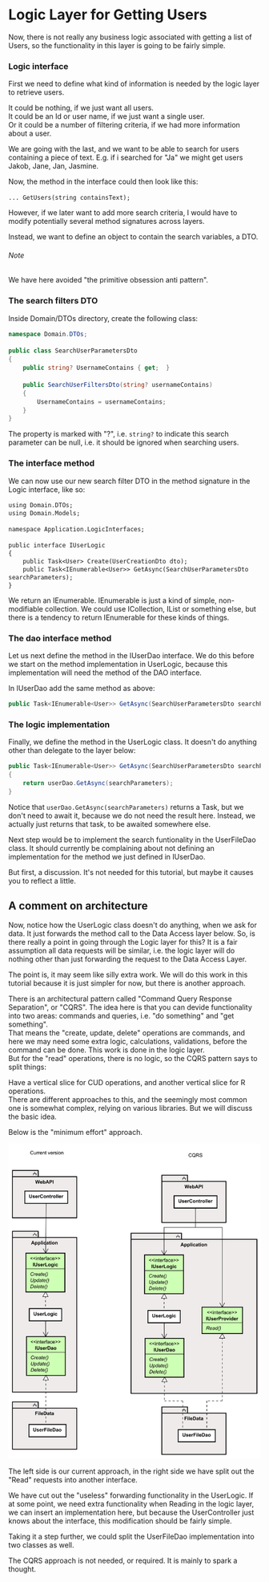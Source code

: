 # Logic Layer for Getting Users

Now, there is not really any business logic associated with getting a list of Users, so the functionality in this layer is going to be fairly simple.

### Logic interface
First we need to define what kind of information is needed by the logic layer to retrieve users.

It could be nothing, if we just want all users.\
It could be an Id or user name, if we just want a single user.\
Or it could be a number of filtering criteria, if we had more information about a user.

We are going with the last, and we want to be able to search for users containing a piece of text. E.g. if i searched for "Ja" we might get users Jakob, Jane, Jan, Jasmine.

Now, the method in the interface could then look like this:

`... GetUsers(string containsText);`

However, if we later want to add more search criteria, I would have to modify potentially several method signatures across layers.

Instead, we want to define an object to contain the search variables, a DTO.

###### Note
We have here avoided "the primitive obsession anti pattern". 

### The search filters DTO
Inside Domain/DTOs directory, create the following class:

```csharp
namespace Domain.DTOs;

public class SearchUserParametersDto
{
    public string? UsernameContains { get;  }

    public SearchUserFiltersDto(string? usernameContains)
    {
        UsernameContains = usernameContains;
    }
}
```

The property is marked with "?", i.e. `string?` to indicate this search parameter can be null, i.e. it should be ignored when searching users.

### The interface method
We can now use our new search filter DTO in the method signature in the Logic interface, like so:

```csharp{9}
using Domain.DTOs;
using Domain.Models;

namespace Application.LogicInterfaces;

public interface IUserLogic
{
    public Task<User> Create(UserCreationDto dto);
    public Task<IEnumerable<User>> GetAsync(SearchUserParametersDto searchParameters);
}
```

We return an IEnumerable<User>. IEnumerable is just a kind of simple, non-modifiable collection. We could use ICollection, IList or something else, but there is a tendency to return IEnumerable for these kinds of things.

### The dao interface method

Let us next define the method in the IUserDao interface. 
We do this before we start on the method implementation in UserLogic, because this implementation will need the method of the DAO interface.

In IUserDao add the same method as above:

```csharp
public Task<IEnumerable<User>> GetAsync(SearchUserParametersDto searchParameters);
```

### The logic implementation
Finally, we define the method in the UserLogic class. It doesn't do anything other than delegate to the layer below:

```csharp
public Task<IEnumerable<User>> GetAsync(SearchUserParametersDto searchParameters)
{
    return userDao.GetAsync(searchParameters);
}
```

Notice that `userDao.GetAsync(searchParameters)` returns a Task, but we don't need to await it, because we do not need the result here.
Instead, we actually just returns that task, to be awaited somewhere else.

Next step would be to implement the search funtionality in the UserFileDao class. It should currently be complaining about not defining an implementation for the method we just defined in IUserDao.

But first, a discussion. It's not needed for this tutorial, but maybe it causes you to reflect a little.

## A comment on architecture

Now, notice how the UserLogic class doesn't do anything, when we ask for data. It just forwards the method call to the Data Access layer below. So, is there really a point in going through the Logic layer for this? It is a fair assumption all data requests will be similar, i.e. the logic layer will do nothing other than just forwarding the request to the Data Access Layer.

The point is, it may seem like silly extra work. We will do this work in this tutorial because it is just simpler for now, but there is another approach.

There is an architectural pattern called "Command Query Response Separation", or "CQRS". The idea here is that you can devide functionality into two areas: commands and queries, i.e. "do something" and "get something".\
That means the "create, update, delete" operations are commands, and here we may need some extra logic, calculations, validations, before the command can be done. This work is done in the logic layer.\
But for the "read" operations, there is no logic, so the CQRS pattern says to split things: 

Have a vertical slice for CUD operations, and another vertical slice for R operations.\
There are different approaches to this, and the seemingly most common one is somewhat complex, relying on various libraries. But we will discuss the basic idea.

Below is the "minimum effort" approach.

![cqrs](Resources/CQRS.svg)

The left side is our current approach, in the right side we have split out the "Read" requests into another interface.

We have cut out the "useless" forwarding functionality in the UserLogic. If at some point, we need extra functionality when Reading in the logic layer, we can insert an implementation here, but because the UserController just knows about the interface, this modification should be fairly simple.

Taking it a step further, we could split the UserFileDao implementation into two classes as well.

The CQRS approach is not needed, or required. It is mainly to spark a thought.